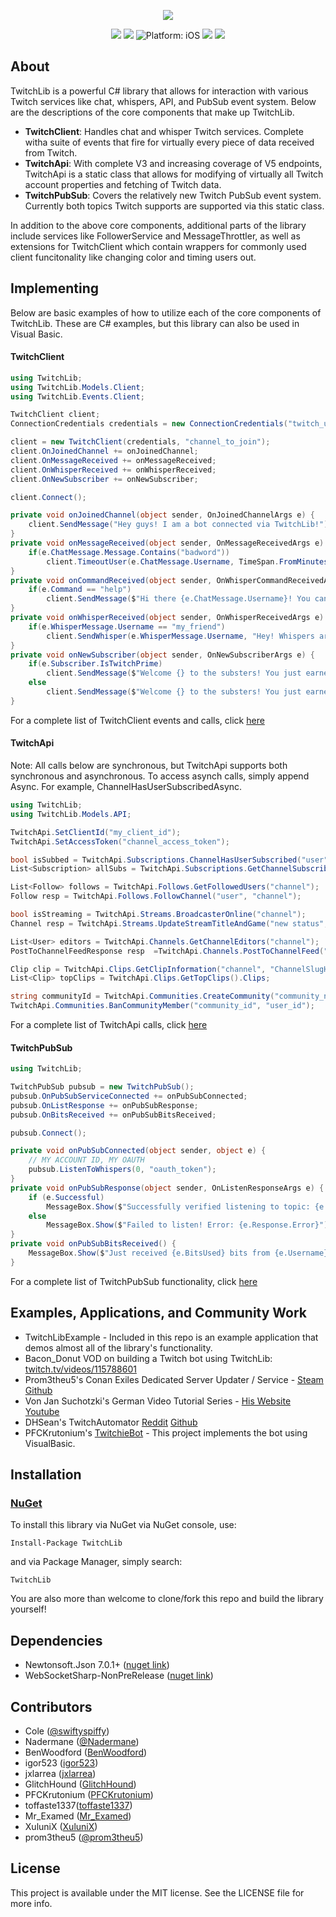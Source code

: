 <p align="center">
<img src="http://swiftyspiffy.com/img/twitchlib.png" style="max-height: 300px;">
</p>

<p align="center">
<a href="https://travis-ci.org/swiftyspiffy/TwitchLib.svg"><img src="https://api.travis-ci.org/swiftyspiffy/TwitchLib.svg?branch=master" style="max-height: 300px;"></a>
<a href="https://www.microsoft.com/net"><img src="https://img.shields.io/badge/.NET%20Framework-4.5-orange.svg" style="max-height: 300px;"></a>
<img src="https://img.shields.io/badge/Platform-.NET-lightgrey.svg" style="max-height: 300px;" alt="Platform: iOS">
<a href="https://discord.gg/0gHwecaLRAzrRYWi"><img src="https://img.shields.io/badge/Discord-Twitch-red.svg" style="max-height: 300px;"></a>
<a href="http://twitter.com/swiftyspiffy"><img src="https://img.shields.io/badge/Twitter-@swiftyspiffy-blue.svg?style=flat" style="max-height: 300px;"></a>

</p>

## About
TwitchLib is a powerful C# library that allows for interaction with various Twitch services like chat, whispers, API, and PubSub event system. Below are the descriptions of the core components that make up TwitchLib.

* **TwitchClient**: Handles chat and whisper Twitch services. Complete witha suite of events that fire for virtually every piece of data received from Twitch.
* **TwitchApi**: With complete V3 and increasing coverage of V5 endpoints, TwitchApi is a static class that allows for modifying of virtually all Twitch account properties and fetching of Twitch data.
* **TwitchPubSub**: Covers the relatively new Twitch PubSub event system. Currently both topics Twitch supports are supported via this static class.


In addition to the above core components, additional parts of the library include services like FollowerService and MessageThrottler, as well as extensions for TwitchClient which contain wrappers for commonly used client funcitonality like changing color and timing users out.


## Implementing
Below are basic examples of how to utilize each of the core components of TwitchLib. These are C# examples, but this library can also be used in Visual Basic.
#### TwitchClient
```csharp
using TwitchLib;
using TwitchLib.Models.Client;
using TwitchLib.Events.Client;

TwitchClient client;
ConnectionCredentials credentials = new ConnectionCredentials("twitch_username", "access_token");

client = new TwitchClient(credentials, "channel_to_join");
client.OnJoinedChannel += onJoinedChannel;
client.OnMessageReceived += onMessageReceived;
client.OnWhisperReceived += onWhisperReceived;
client.OnNewSubscriber += onNewSubscriber;

client.Connect();

private void onJoinedChannel(object sender, OnJoinedChannelArgs e) {
	client.SendMessage("Hey guys! I am a bot connected via TwitchLib!");
}
private void onMessageReceived(object sender, OnMessageReceivedArgs e) {
	if(e.ChatMessage.Message.Contains("badword"))
    	client.TimeoutUser(e.ChatMessage.Username, TimeSpan.FromMinutes(30), "Bad word! 30 minute timeout!");
}
private void onCommandReceived(object sender, OnWhisperCommandReceivedArgs e) {
	if(e.Command == "help")
    	client.SendMessage($"Hi there {e.ChatMessage.Username}! You can view all commands using !command");
}
private void onWhisperReceived(object sender, OnWhisperReceivedArgs e) {
	if(e.WhisperMessage.Username == "my_friend")
    	client.SendWhisper(e.WhisperMessage.Username, "Hey! Whispers are so cool!!");
}
private void onNewSubscriber(object sender, OnNewSubscriberArgs e) {
	if(e.Subscriber.IsTwitchPrime)
		client.SendMessage($"Welcome {} to the substers! You just earned 500 points! So kind of you to use your Twitch Prime on this channel!");
    else
    	client.SendMessage($"Welcome {} to the substers! You just earned 500 points!");
}
```
For a complete list of TwitchClient events and calls, click <a href="http://swiftyspiffy.com/TwitchLib/client.html" target="_blank">here</a>
#### TwitchApi
Note: All calls below are synchronous, but TwitchApi supports both synchronous and asynchronous. To access asynch calls, simply append Async. For example, ChannelHasUserSubscribedAsync.
```csharp
using TwitchLib;
using TwitchLib.Models.API;

TwitchApi.SetClientId("my_client_id");
TwitchApi.SetAccessToken("channel_access_token");

bool isSubbed = TwitchApi.Subscriptions.ChannelHasUserSubscribed("user", "channel");
List<Subscription> allSubs = TwitchApi.Subscriptions.GetChannelSubscribers("channel");

List<Follow> follows = TwitchApi.Follows.GetFollowedUsers("channel");
Follow resp = TwitchApi.Follows.FollowChannel("user", "channel");

bool isStreaming = TwitchApi.Streams.BroadcasterOnline("channel");
Channel resp = TwitchApi.Streams.UpdateStreamTitleAndGame("new status", "new game", "channel");

List<User> editors = TwitchApi.Channels.GetChannelEditors("channel");
PostToChannelFeedResponse resp  =TwitchApi.Channels.PostToChannelFeed("This is a new feed post.", true, "channel");

Clip clip = TwitchApi.Clips.GetClipInformation("channel", "ChannelSlugHere");
List<Clip> topClips = TwitchApi.Clips.GetTopClips().Clips;

string communityId = TwitchApi.Communities.CreateCommunity("community_name", "community summary", "community description", "community rules");
TwitchApi.Communities.BanCommunityMember("community_id", "user_id");
```
For a complete list of TwitchApi calls, click <a href="http://swiftyspiffy.com/TwitchLib/api.html" target="_blank">here</a>
#### TwitchPubSub
```csharp
using TwitchLib;

TwitchPubSub pubsub = new TwitchPubSub();
pubsub.OnPubSubServiceConnected += onPubSubConnected;
pubsub.OnListResponse += onPubSubResponse;
pubsub.OnBitsReceived += onPubSubBitsReceived;

pubsub.Connect();

private void onPubSubConnected(object sender, object e) {
	// MY ACCOUNT ID, MY OAUTH
    pubsub.ListenToWhispers(0, "oauth_token");
}
private void onPubSubResponse(object sender, OnListenResponseArgs e) {
	if (e.Successful)
    	MessageBox.Show($"Successfully verified listening to topic: {e.Topic}");
    else
        MessageBox.Show($"Failed to listen! Error: {e.Response.Error}");	
}
private void onPubSubBitsReceived() {
	MessageBox.Show($"Just received {e.BitsUsed} bits from {e.Username}. That brings their total to {e.TotalBitsUsed} bits!");
}
```
For a complete list of TwitchPubSub functionality, click <a href="http://swiftyspiffy.com/TwitchLib/pubsub.html" target="_blank">here</a>

## Examples, Applications, and Community Work
- TwitchLibExample - Included in this repo is an example application that demos almost all of the library's functionality.
- Bacon_Donut VOD on building a Twitch bot using TwitchLib: [twitch.tv/videos/115788601](https://www.twitch.tv/videos/115788601)
- Prom3theu5's Conan Exiles Dedicated Server Updater / Service - [Steam](http://steamcommunity.com/app/440900/discussions/6/133256240742484919/) [Github](https://steamcommunity.com/linkfilter/?url=https://github.com/prom3theu5/ConanExilesServerUpdater)
- Von Jan Suchotzki's German Video Tutorial Series - [His Website](http://www.lernmoment.de/csharp-tutorial-deutsch/twitch-client-architektur/) [Youtube](https://www.youtube.com/watch?v=N0OPTdTGgTI)
- DHSean's TwitchAutomator [Reddit](https://www.reddit.com/r/pcgaming/comments/4wfosp/ive_created_an_app_called_twitchautomator_which/) [Github](https://github.com/XenZibe/TwitchUpdater)
- PFCKrutonium's [TwitchieBot](https://github.com/PFCKrutonium/TwitchieBot) - This project implements the bot using VisualBasic.

## Installation

### [NuGet](https://www.nuget.org/packages/TwitchLib/)

To install this library via NuGet via NuGet console, use:
```
Install-Package TwitchLib
```
and via Package Manager, simply search:
```
TwitchLib
```
You are also more than welcome to clone/fork this repo and build the library yourself!

## Dependencies

* Newtonsoft.Json 7.0.1+ ([nuget link](https://www.nuget.org/packages/Newtonsoft.Json/7.0.1))
* WebSocketSharp-NonPreRelease ([nuget link](https://www.nuget.org/packages/WebSocketSharp-NonPreRelease/))

## Contributors
 * Cole ([@swiftyspiffy](http://twitter.com/swiftyspiffy))
 * Nadermane ([@Nadermane](http://twitter.com/nadermane))
 * BenWoodford ([BenWoodford](https://github.com/BenWoodford))
 * igor523 ([igor523](https://github.com/igor523))
 * jxlarrea ([jxlarrea](https://github.com/jxlarrea))
 * GlitchHound ([GlitchHound](https://github.com/GlitchHound))
 * PFCKrutonium ([PFCKrutonium](https://github.com/PFCKrutonium))
 * toffaste1337([toffaste1337](https://github.com/toffaste1337))
 * Mr_Examed ([Mr_Examed](https://www.twitch.tv/mr_examed))
 * XuluniX ([XuluniX](https://github.com/XuluniX))
 * prom3theu5 ([@prom3theu5](https://twitter.com/prom3theu5))

## License

This project is available under the MIT license. See the LICENSE file for more info.